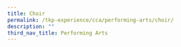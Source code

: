 ```yaml
---
title: Choir
permalink: /tkp-experience/cca/performing-arts/choir/
description: ""
third_nav_title: Performing Arts
---
```


